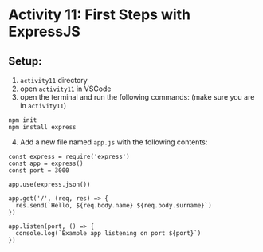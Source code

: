 # Activity 11: First Steps with ExpressJS

## Setup:
1. `activity11` directory
2. open `activity11` in VSCode
3. open the terminal and run the following commands: (make sure you are in `activity11`)
```
npm init
npm install express
```
4. Add a new file named `app.js` with the following contents:
```
const express = require('express')
const app = express()
const port = 3000

app.use(express.json())

app.get('/', (req, res) => {
  res.send(`Hello, ${req.body.name} ${req.body.surname}`)
})

app.listen(port, () => {
  console.log(`Example app listening on port ${port}`)
})
```